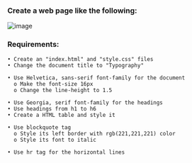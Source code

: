 ### Create a web page like the following:

![image](https://github.com/nsinorov/SoftUniMainPath/assets/45227327/a125c19c-d8d4-4233-ad36-917e3e4984a4)

### Requirements:

    • Create an "index.html" and "style.css" files
    • Change the document title to "Typography"
    
    • Use Helvetica, sans-serif font-family for the document
      o Make the font-size 16px
      o Change the line-height to 1.5
      
    • Use Georgia, serif font-family for the headings
    • Use headings from h1 to h6
    • Create a HTML table and style it
    
    • Use blockquote tag
      o Style its left border with rgb(221,221,221) color
      o Style its font to italic
      
    • Use hr tag for the horizontal lines
